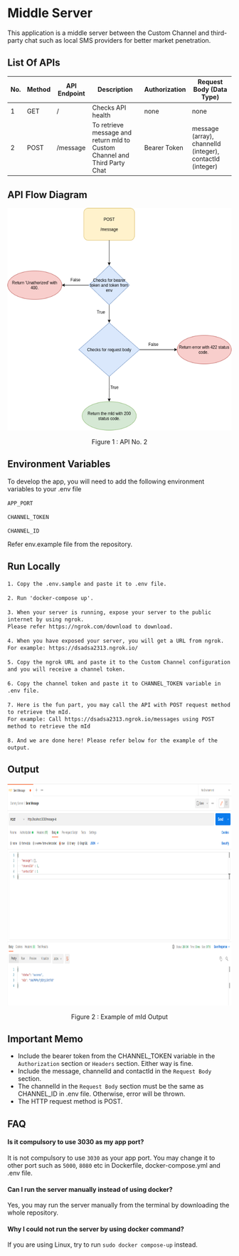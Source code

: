 # Middle Server

This application is a middle server between the Custom Channel and 
third-party chat such as local SMS providers for better market penetration.

## List Of APIs

| No. | Method | API Endpoint | Description | Authorization | Request Body (Data Type)
|--- | ---- | ------ | ------------------ |  ---------- | ---------- |
| 1 | GET | / | Checks API health | none | none
| 2 | POST| /message | To retrieve message and return mId to Custom Channel and Third Party Chat | Bearer Token | message (array), channelId (integer), contactId (integer)


## API Flow Diagram
<p align='center'> <img src="docs/API_Flow.drawio.png" height="500"/></p> <p align='center'> Figure 1 : API No. 2 </p> 

## Environment Variables
To develop the app, you will need to add the following environment variables to your .env file

`APP_PORT`

`CHANNEL_TOKEN`

`CHANNEL_ID`

Refer env.example file from the repository.

## Run Locally
    1. Copy the .env.sample and paste it to .env file. 
    
    2. Run 'docker-compose up'.
    
    3. When your server is running, expose your server to the public internet by using ngrok. 
    Please refer https://ngrok.com/download to download.

    4. When you have exposed your server, you will get a URL from ngrok.
    For example: https://dsadsa2313.ngrok.io/

    5. Copy the ngrok URL and paste it to the Custom Channel configuration and you will receive a channel token.

    6. Copy the channel token and paste it to CHANNEL_TOKEN variable in .env file.

    7. Here is the fun part, you may call the API with POST request method to retrieve the mId. 
    For example: Call https://dsadsa2313.ngrok.io/messages using POST method to retrieve the mId 

    8. And we are done here! Please refer below for the example of the output. 

## Output

<p align='center'> <img src="docs/Postman_mId_Output.png" height="500"/></p> <p align='center'> Figure 2 : Example of mId Output </p>   

  ## Important Memo

  - Include the bearer token from the CHANNEL_TOKEN variable in the `Authorization` section or `Headers` section. Either way is fine.
  - Include the message, channelId and contactId in the `Request Body` section. 
  - The channelId in the `Request Body` section must be the same as CHANNEL_ID in .env file. Otherwise, error will be thrown.
  - The HTTP request method is POST.

## FAQ

#### Is it compulsory to use 3030 as my app port?

It is not compulsory to use `3030` as your app port. You may change it to other port such as `5000`, `8080` etc in Dockerfile, docker-compose.yml and .env file.

#### Can I run the server manually instead of using docker?
Yes, you may run the server manually from the terminal by downloading the whole repository.

#### Why I could not run the server by using docker command?
If you are using Linux, try to run `sudo docker compose-up` instead.



